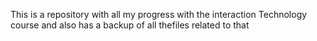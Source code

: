This is a repository with all my progress with the interaction Technology course and also has a backup of all thefiles related to that